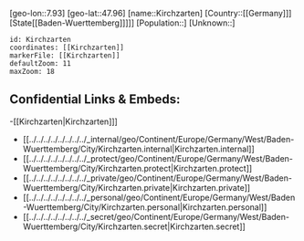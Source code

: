 ﻿---
location: [47.96,7.93]
mapzoom: [7,12] 
mapmarker: city 
type: City
tags:
- geo/City


SpocWebEntityId: 31452
isDeleted: false
confidential: public

---
[geo-lon::7.93]
[geo-lat::47.96]
[name::Kirchzarten]
[Country::[[Germany]]]
[State[[Baden-Wuerttemberg]]]]]
[Population::]
[Unknown::]


```leaflet
id: Kirchzarten
coordinates: [[Kirchzarten]]
markerFile: [[Kirchzarten]]
defaultZoom: 11 
maxZoom: 18
```


## Confidential Links & Embeds: 
-[[Kirchzarten|Kirchzarten]]] 
- [[../../../../../../../../_internal/geo/Continent/Europe/Germany/West/Baden-Wuerttemberg/City/Kirchzarten.internal|Kirchzarten.internal]] 
- [[../../../../../../../../_protect/geo/Continent/Europe/Germany/West/Baden-Wuerttemberg/City/Kirchzarten.protect|Kirchzarten.protect]] 
- [[../../../../../../../../_private/geo/Continent/Europe/Germany/West/Baden-Wuerttemberg/City/Kirchzarten.private|Kirchzarten.private]] 
- [[../../../../../../../../_personal/geo/Continent/Europe/Germany/West/Baden-Wuerttemberg/City/Kirchzarten.personal|Kirchzarten.personal]] 
- [[../../../../../../../../_secret/geo/Continent/Europe/Germany/West/Baden-Wuerttemberg/City/Kirchzarten.secret|Kirchzarten.secret]] 
